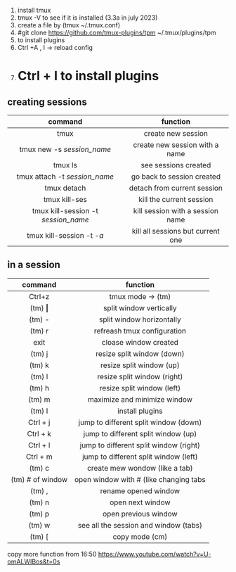 1) install tmux
2) tmux -V to see if it is installed (3.3a in july 2023)
3) create a file by (tmux ~/.tmux.conf)
4) #git clone https://github.com/tmux-plugins/tpm ~/.tmux/plugins/tpm
5) to install plugins
6) Ctrl +A , I -> reload config
7) # Ctrl + I to install plugins





## creating sessions

| command | function|
|:----:|:----:|
| tmux |create new session|
| tmux new -s *session_name* |create new session with a name|
| tmux ls | see sessions created|
| tmux attach -t *session_name* | go back to session created|
| tmux detach | detach from current session|
| tmux kill-ses | kill the current session|
| tmux kill-session -t *session_name*| kill session with a session name |
| tmux kill-session -t *-a* | kill all sessions but current one |


## in a session

| command | function|
|:-----------:|:----:|
| Ctrl+z |tmux mode -> (tm)|
|  (tm) **&#124;** |  split window vertically |
|(tm) - | split window horizontally|
|(tm) r | refreash tmux configuration|
| exit | cloase window created|
| (tm) j | resize split window (down)|
| (tm) k | resize split window (up)|
| (tm) l | resize split window (right)|
| (tm) h | resize split window (left)|
| (tm) m | maximize and minimize window|
| (tm) I | install plugins|
| Ctrl + j | jump to different split window (down)|
| Ctrl + k | jump to different split window (up)|
| Ctrl + l | jump to different split window (right)|
| Ctrl + m | jump to different split window (left)|
| (tm) c | create mew wondow (like a tab)|
| (tm) # of window  | open window with # (like changing tabs|
| (tm) , | rename opened window|
| (tm) n | open next window|
| (tm) p | open previous window|
| (tm) w | see all the session and window (tabs)|
| (tm) &#x5B; | copy mode (cm)|

copy more function from 16:50
https://www.youtube.com/watch?v=U-omALWIBos&t=0s



